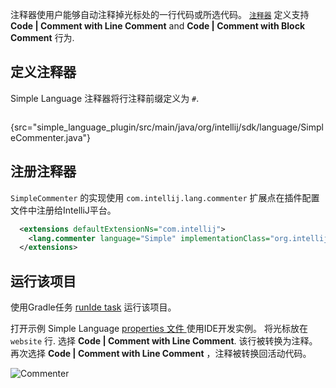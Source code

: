 [//]: # (title: 17. Commenter)

<!-- Copyright 2000-2021 JetBrains s.r.o. and other contributors. Use of this source code is governed by the Apache 2.0 license that can be found in the LICENSE file. -->

<include src="language_and_filetype.md" include-id="custom_language_tutorial_header"></include>

注释器使用户能够自动注释掉光标处的一行代码或所选代码。
 [`注释器`](upsource:///platform/core-api/src/com/intellij/lang/Commenter.java) 定义支持 **Code \| Comment with Line Comment** and **Code \| Comment with Block Comment** 行为.

## 定义注释器
Simple Language 注释器将行注释前缀定义为 `#`.

```java
```
{src="simple_language_plugin/src/main/java/org/intellij/sdk/language/SimpleCommenter.java"}

## 注册注释器
`SimpleCommenter` 的实现使用 `com.intellij.lang.commenter` 扩展点在插件配置文件中注册给IntelliJ平台。

```xml
  <extensions defaultExtensionNs="com.intellij">
    <lang.commenter language="Simple" implementationClass="org.intellij.sdk.language.SimpleCommenter"/>
  </extensions>
```

## 运行该项目
使用Gradle任务 [runIde task](gradle_prerequisites.md#running-a-simple-gradle-based-intellij-platform-plugin) 运行该项目。

打开示例 Simple Language [properties 文件 ](lexer_and_parser_definition.md#run-the-project) 使用IDE开发实例。
将光标放在 `website` 行.
选择 **Code \| Comment with Line Comment**.
该行被转换为注释。
再次选择 **Code \| Comment with Line Comment** ，注释被转换回活动代码。

![Commenter](../../../images/tutorials/custom_language_support/img/commenter.png)
